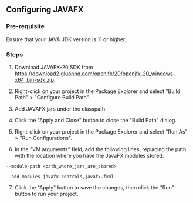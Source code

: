 ## Configuring JAVAFX

### Pre-requisite
Ensure that your JAVA JDK version is 11 or higher.

### Steps
1. Download JAVAFX-20 SDK from https://download2.gluonhq.com/openjfx/20/openjfx-20_windows-x64_bin-sdk.zip.

2. Right-click on your project in the Package Explorer and select "Build Path" > "Configure Build Path".

3. Add JAVAFX jars under the classpath.

4. Click the "Apply and Close" button to close the "Build Path" dialog.

5. Right-click on your project in the Package Explorer and select "Run As" > "Run Configurations".

6. In the "VM arguments" field, add the following lines, replacing the path with the location where you have the JavaFX modules stored:

```--module-path <path_where_jars_are_stored>```

```--add-modules javafx.controls,javafx.fxml```

7. Click the "Apply" button to save the changes, then click the "Run" button to run your project.
